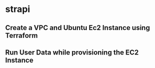 # strapi

## Create a VPC and Ubuntu Ec2 Instance using Terraform

## Run User Data while provisioning the EC2 Instance

